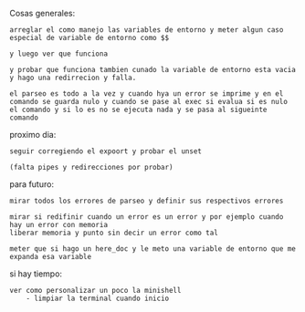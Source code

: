 Cosas generales:

	arreglar el como manejo las variables de entorno y meter algun caso especial de variable de entorno como $$ 

	y luego ver que funciona 

	y probar que funciona tambien cunado la variable de entorno esta vacia y hago una redirrecion y falla.

	el parseo es todo a la vez y cuando hya un error se imprime y en el comando se guarda nulo y cuando se pase al exec si evalua si es nulo el comando y si lo es no se ejecuta nada y se pasa al sigueinte comando

proximo dia:

	seguir corregiendo el expoort y probar el unset
	
	(falta pipes y redirecciones por probar)


para futuro:

	mirar todos los errores de parseo y definir sus respectivos errores

	mirar si redifinir cuando un error es un error y por ejemplo cuando hay un error con memoria 
	liberar memoria y punto sin decir un error como tal

	meter que si hago un here_doc y le meto una variable de entorno que me expanda esa variable
	


si hay tiempo:

	ver como personalizar un poco la minishell
		- limpiar la terminal cuando inicio
		


